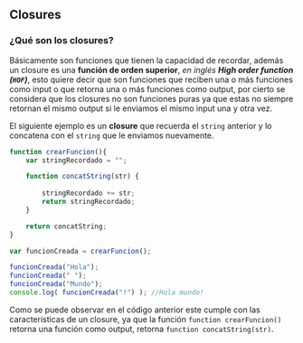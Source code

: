 ## Closures

### ¿Qué son los closures?
Básicamente son funciones que tienen la capacidad de recordar, además un closure es una **función de orden superior**, *en inglés **High order function (`HOF`)***, esto quiere decir que son funciones que reciben una o más funciones como input o que retorna una o más funciones como output, por cierto se considera que los closures no son funciones puras ya que estas no siempre retornan el mismo output si le enviamos el mismo input una y otra vez.

El siguiente ejemplo es un **closure** que recuerda el `string` anterior y lo concatena con el `string` que le enviamos nuevamente.

```js
function crearFuncion(){
    var stringRecordado = "";

    function concatString(str) {
        
        stringRecordado += str;
        return stringRecordado;
    }

    return concatString;
}

var funcionCreada = crearFuncion();

funcionCreada("Hola");
funcionCreada(" ");
funcionCreada("Mundo");
console.log( funcionCreada("!") ); //Hola mundo!
```

Como se puede observar en el código anterior este cumple con las características de un closure, ya que la función ```function crearFuncion()``` retorna una función como output, retorna `function concatString(str)`.